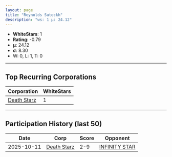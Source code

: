 ```yaml
---
layout: page
title: "Reynolds Suteckh"
description: "ws: 1 μ: 24.12"
---
```

- **WhiteStars**: 1
- **Rating**: -0.79
- **μ**: 24.12  
- **σ**: 8.30
- W: 0, L: 1, T: 0

---

## Top Recurring Corporations

| Corporation | WhiteStars |
| --- | --- |
| [Death Starz](https://ws.tsl.rocks/corp/72050a78d7a3b399e8a6579f780941b77e870b86e7ae26abe0e9f4aaf3b73371/) | 1 |

---

## Participation History (last 50)

| Date | Corp | Score | Opponent |
| --- | --- | --- | --- |
| 2025-10-11 | [Death Starz](https://ws.tsl.rocks/corp/72050a78d7a3b399e8a6579f780941b77e870b86e7ae26abe0e9f4aaf3b73371/) | 2-9 | [INFINITY STAR](https://ws.tsl.rocks/corp/e36eb12fc6bc8e4b826e6bcb46020cad3eb616497c4c14075e8b657715898a9f/) |